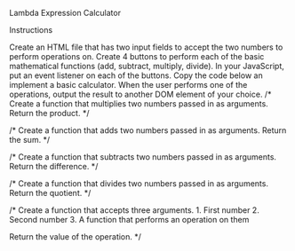 Lambda Expression Calculator

Instructions

Create an HTML file that has two input fields to accept the two numbers to perform operations on.
Create 4 buttons to perform each of the basic mathematical functions (add, subtract, multiply, divide).
In your JavaScript, put an event listener on each of the buttons.
Copy the code below an implement a basic calculator.
When the user performs one of the operations, output the result to another DOM element of your choice.
/*
  Create a function that multiplies two numbers
  passed in as arguments. Return the product.
 */


/*
  Create a function that adds two numbers
  passed in as arguments. Return the sum.
 */


/*
  Create a function that subtracts two numbers
  passed in as arguments. Return the difference.
 */


/*
  Create a function that divides two numbers
  passed in as arguments. Return the quotient.
 */



/*
  Create a function that accepts three arguments.
    1. First number
    2. Second number
    3. A function that performs an operation on them

  Return the value of the operation.
 */
